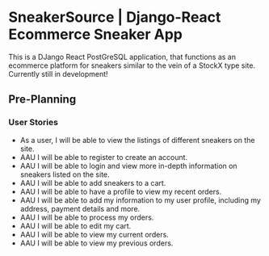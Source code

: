 # SneakerSource | Django-React Ecommerce Sneaker App
This is a DJango React PostGreSQL application, that functions as an ecommerce platform for sneakers similar to the vein of a StockX type site. Currently still in development!

## Pre-Planning

### User Stories
- As a user, I will be able to view the listings of different sneakers on the site.
- AAU I will be able to register to create an account.
- AAU I will be able to login and view more in-depth information on sneakers listed on the site.
- AAU I will be able to add sneakers to a cart.
- AAU I will be able to have a profile to view my recent orders.
- AAU I will be able to add my information to my user profile, including my address, payment details and more.
- AAU I will be able to process my orders.
- AAU I will be able to edit my cart.
- AAU I will be able to view my current orders.
- AAU I will be able to view my previous orders.



